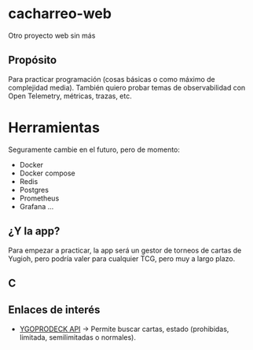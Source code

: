 # cacharreo-web
Otro proyecto web sin más

## Propósito

Para practicar programación (cosas básicas o como máximo de complejidad media).
También quiero probar temas de observabilidad con Open Telemetry, métricas, trazas, etc.

# Herramientas
Seguramente cambie en el futuro, pero de momento:

* Docker
* Docker compose
* Redis
* Postgres
* Prometheus
* Grafana
...

## ¿Y la app?
Para empezar a practicar, la app será un gestor de torneos de cartas de Yugioh, pero podría valer para cualquier TCG, pero muy a largo plazo.

## C
## Enlaces de interés

* [YGOPRODECK API](https://ygoprodeck.com/api-guide/) -> Permite buscar cartas, estado (prohibidas, limitada, semilimitadas o normales).